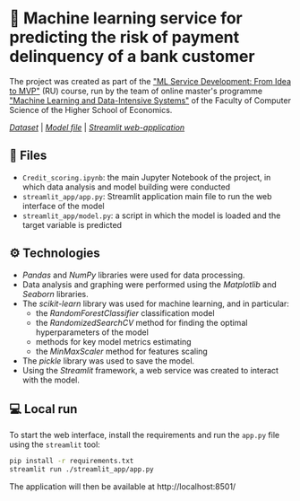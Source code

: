 # 🤖 Machine learning service for predicting the risk of payment delinquency of a bank customer
The project was created as part of the ["ML Service Development: From Idea to MVP"](https://stepik.org/course/176820/promo) (RU) course, run by the team of online master's programme ["Machine Learning and Data-Intensive Systems"](https://www.hse.ru/en/ma/mlds/) of the Faculty of Computer Science of the Higher School of Economics.

[_Dataset_](https://github.com/evgpat/stepik_from_idea_to_mvp/blob/main/datasets/credit_scoring.csv) |
[_Model file_](https://drive.google.com/uc?export=download&id=13TLGYSEBtBiS179Vlmtq0lyXVdWelLvr) |
[_Streamlit web-application_](https://credit-scoring-ml.streamlit.app/)
## 📂 Files
- `Credit_scoring.ipynb`: the main Jupyter Notebook of the project, in which data analysis and model building were conducted
- `streamlit_app/app.py`: Streamlit application main file to run the web interface of the model
- `streamlit_app/model.py`: a script in which the model is loaded and the target variable is predicted

## ⚙️ Technologies
- _Pandas_ and _NumPy_ libraries were used for data processing.
- Data analysis and graphing were performed using the _Matplotlib_ and _Seaborn_ libraries.
- The _scikit-learn_ library was used for machine learning, and in particular:
  - the _RandomForestClassifier_ classification model
  - the _RandomizedSearchCV_ method for finding the optimal hyperparameters of the model
  - methods for key model metrics estimating
  - the _MinMaxScaler_ method for features scaling
- The _pickle_ library was used to save the model.
- Using the _Streamlit_ framework, a web service was created to interact with the model.

## 💻 Local run
To start the web interface, install the requirements and run the `app.py` file using the `streamlit` tool:
```sh
pip install -r requirements.txt
streamlit run ./streamlit_app/app.py
```
The application will then be available at http://localhost:8501/
